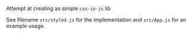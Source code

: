 Attempt at creating as simple `css-in-js` lib

See filename `src/styled.js` for the implementation and `src/App.js` for an example usage.
